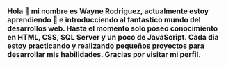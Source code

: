 ### Hola 👋 mi nombre es Wayne Rodríguez, actualmente estoy aprendiendo 🌱 e introducciendo al fantastico mundo del desarrollos web. Hasta el momento solo poseo conocimiento en HTML, CSS, SQL Server y un poco de JavaScript. Cada dia estoy practicando y realizando pequeños proyectos para desarrollar mis habilidades. Gracias por visitar mi perfil.

<!--
**waynerafael15/waynerafael15** is a ✨ _special_ ✨ repository because its `README.md` (this file) appears on your GitHub profile.

Here are some ideas to get you started:

- 🔭 I’m currently working on ...
- 🌱 I’m currently learning ...
- 👯 I’m looking to collaborate on ...
- 🤔 I’m looking for help with ...
- 💬 Ask me about ...
- 📫 How to reach me: ...
- 😄 Pronouns: ...
- ⚡ Fun fact: ...
-->
